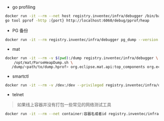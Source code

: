 - go profiling

```bash
docker run -it --rm --net host registry.inventec/infra/debugger /bin/bash
go tool pprof -http :{port} http://localhost:6060/debug/pprof/heap
```

- PG 备份

```bash
docker run -it --rm registry.inventec/infra/debugger pg_dump --version
```

- mat

```bash
docker run -it --rm -v $(pwd):/dump registry.inventec/infra/debugger \
    /opt/mat/ParseHeapDump.sh \
   /dump/<path/to/dump.hprof> org.eclipse.mat.api:top_components org.eclipse.mat.api:suspects org.eclipse.mat.api:overview
```

- smartctl

```bash
docker run -it --rm -v /dev:/dev --privileged registry.inventec/infra/debugger /smart_report.sh
```

- telnet

> 如果线上容器并没有打包一些常见的网络测试工具

```bash
docker run -it --rm --net container:容器名或者id registry.inventec/infra/debugger /bin/bash
```